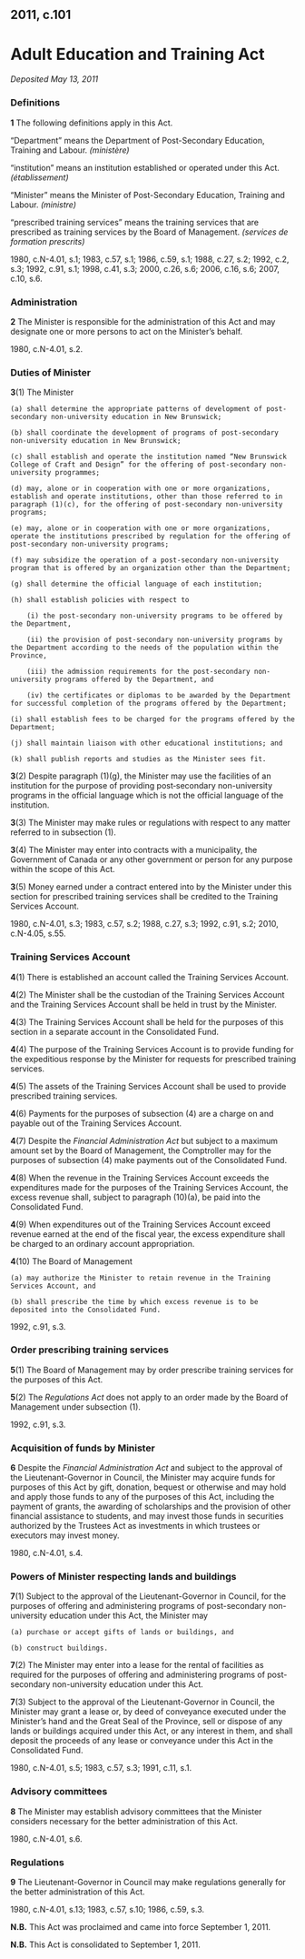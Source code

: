 ## 2011, c.101

# Adult Education and Training Act

_Deposited May 13, 2011_

### Definitions

__1__ The following definitions apply in this Act.

“Department” means the Department of Post-Secondary Education, Training and Labour. _(ministère)_

“institution” means an institution established or operated under this Act. _(établissement)_

“Minister” means the Minister of Post-Secondary Education, Training and Labour. _(ministre)_

“prescribed training services” means the training services that are prescribed as training services by the Board of Management. _(services de formation prescrits)_

1980, c.N-4.01, s.1; 1983, c.57, s.1; 1986, c.59, s.1; 1988, c.27, s.2; 1992, c.2, s.3; 1992, c.91, s.1; 1998, c.41, s.3; 2000, c.26, s.6; 2006, c.16, s.6; 2007, c.10, s.6.

### Administration

__2__ The Minister is responsible for the administration of this Act and may designate one or more persons to act on the Minister’s behalf.

1980, c.N-4.01, s.2.

### Duties of Minister

__3__(1) The Minister

	(a) shall determine the appropriate patterns of development of post-secondary non-university education in New Brunswick;

	(b) shall coordinate the development of programs of post-secondary non-university education in New Brunswick;

	(c) shall establish and operate the institution named “New Brunswick College of Craft and Design” for the offering of post-secondary non-university programmes;

	(d) may, alone or in cooperation with one or more organizations, establish and operate institutions, other than those referred to in paragraph (1)(c), for the offering of post-secondary non-university programs;

	(e) may, alone or in cooperation with one or more organizations, operate the institutions prescribed by regulation for the offering of post-secondary non-university programs;

	(f) may subsidize the operation of a post-secondary non-university program that is offered by an organization other than the Department;

	(g) shall determine the official language of each institution;
	
	(h) shall establish policies with respect to
		
		(i) the post-secondary non-university programs to be offered by the Department,

		(ii) the provision of post-secondary non-university programs by the Department according to the needs of the population within the Province,
		
		(iii) the admission requirements for the post-secondary non-university programs offered by the Department, and

		(iv) the certificates or diplomas to be awarded by the Department for successful completion of the programs offered by the Department;

	(i) shall establish fees to be charged for the programs offered by the Department;

	(j) shall maintain liaison with other educational institutions; and

	(k) shall publish reports and studies as the Minister sees fit.

__3__(2) Despite paragraph (1)(g), the Minister may use the facilities of an institution for the purpose of providing post‑secondary non-university programs in the official language which is not the official language of the institution.

__3__(3) The Minister may make rules or regulations with respect to any matter referred to in subsection (1).

__3__(4) The Minister may enter into contracts with a municipality, the Government of Canada or any other government or person for any purpose within the scope of this Act.

__3__(5) Money earned under a contract entered into by the Minister under this section for prescribed training services shall be credited to the Training Services Account.

1980, c.N-4.01, s.3; 1983, c.57, s.2; 1988, c.27, s.3; 1992, c.91, s.2; 2010, c.N-4.05, s.55.

### Training Services Account

__4__(1) There is established an account called the Training Services Account.

__4__(2) The Minister shall be the custodian of the Training Services Account and the Training Services Account shall be held in trust by the Minister.

__4__(3) The Training Services Account shall be held for the purposes of this section in a separate account in the Consolidated Fund.

__4__(4) The purpose of the Training Services Account is to provide funding for the expeditious response by the Minister for requests for prescribed training services.

__4__(5) The assets of the Training Services Account shall be used to provide prescribed training services.

__4__(6) Payments for the purposes of subsection (4) are a charge on and payable out of the Training Services Account.

__4__(7) Despite the _Financial Administration Act_ but subject to a maximum amount set by the Board of Management, the Comptroller may for the purposes of subsection (4) make payments out of the Consolidated Fund.

__4__(8) When the revenue in the Training Services Account exceeds the expenditures made for the purposes of the Training Services Account, the excess revenue shall, subject to paragraph (10)(a), be paid into the Consolidated Fund.

__4__(9) When expenditures out of the Training Services Account exceed revenue earned at the end of the fiscal year, the excess expenditure shall be charged to an ordinary account appropriation.

__4__(10) The Board of Management
	
	(a) may authorize the Minister to retain revenue in the Training Services Account, and
	
	(b) shall prescribe the time by which excess revenue is to be deposited into the Consolidated Fund.

1992, c.91, s.3.

### Order prescribing training services

__5__(1) The Board of Management may by order prescribe training services for the purposes of this Act.

__5__(2) The _Regulations Act_ does not apply to an order made by the Board of Management under subsection (1).

1992, c.91, s.3.

### Acquisition of funds by Minister

__6__ Despite the _Financial Administration Act_ and subject to the approval of the Lieutenant-Governor in Council, the Minister may acquire funds for purposes of this Act by gift, donation, bequest or otherwise and may hold and apply those funds to any of the purposes of this Act, including the payment of grants, the awarding of scholarships and the provision of other financial assistance to students, and may invest those funds in securities authorized by the Trustees Act as investments in which trustees or executors may invest money.

1980, c.N-4.01, s.4.

### Powers of Minister respecting lands and buildings

__7__(1) Subject to the approval of the Lieutenant-Governor in Council, for the purposes of offering and administering programs of post-secondary non-university education under this Act, the Minister may

	(a) purchase or accept gifts of lands or buildings, and

	(b) construct buildings.

__7__(2) The Minister may enter into a lease for the rental of facilities as required for the purposes of offering and administering programs of post-secondary non-university education under this Act.

__7__(3) Subject to the approval of the Lieutenant-Governor in Council, the Minister may grant a lease or, by deed of conveyance executed under the Minister’s hand and the Great Seal of the Province, sell or dispose of any lands or buildings acquired under this Act, or any interest in them, and shall deposit the proceeds of any lease or conveyance under this Act in the Consolidated Fund.

1980, c.N-4.01, s.5; 1983, c.57, s.3; 1991, c.11, s.1.

### Advisory committees

__8__ The Minister may establish advisory committees that the Minister considers necessary for the better administration of this Act.

1980, c.N-4.01, s.6.

### Regulations

__9__ The Lieutenant-Governor in Council may make regulations generally for the better administration of this Act.

1980, c.N-4.01, s.13; 1983, c.57, s.10; 1986, c.59, s.3.

__N.B.__ This Act was proclaimed and came into force September 1, 2011.

__N.B.__ This Act is consolidated to September 1, 2011.
